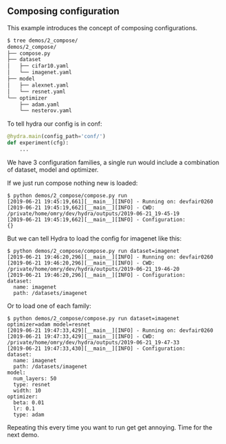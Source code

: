 ## Composing configuration
This example introduces the concept of composing configurations.
```bash
$ tree demos/2_compose/
demos/2_compose/
├── compose.py
├── dataset
│   ├── cifar10.yaml
│   └── imagenet.yaml
├── model
│   ├── alexnet.yaml
│   └── resnet.yaml
└── optimizer
    ├── adam.yaml
    └── nesterov.yaml
```

To tell hydra our config is in conf:
```python
@hydra.main(config_path='conf/')
def experiment(cfg):
    ...
```

We have 3 configuration families, a single run would include a combination of dataset, model and optimizer.

If we just run compose nothing new is loaded:
```text
$ python demos/2_compose/compose.py run
[2019-06-21 19:45:19,661][__main__][INFO] - Running on: devfair0260
[2019-06-21 19:45:19,662][__main__][INFO] - CWD: /private/home/omry/dev/hydra/outputs/2019-06-21_19-45-19
[2019-06-21 19:45:19,662][__main__][INFO] - Configuration:
{}
```

But we can tell Hydra to load the config for imagenet like this:
```text
$ python demos/2_compose/compose.py run dataset=imagenet
[2019-06-21 19:46:20,296][__main__][INFO] - Running on: devfair0260
[2019-06-21 19:46:20,296][__main__][INFO] - CWD: /private/home/omry/dev/hydra/outputs/2019-06-21_19-46-20
[2019-06-21 19:46:20,296][__main__][INFO] - Configuration:
dataset:
  name: imagenet
  path: /datasets/imagenet
```

Or to load one of each family:
```text
$ python demos/2_compose/compose.py run dataset=imagenet optimizer=adam model=resnet
[2019-06-21 19:47:33,429][__main__][INFO] - Running on: devfair0260
[2019-06-21 19:47:33,429][__main__][INFO] - CWD: /private/home/omry/dev/hydra/outputs/2019-06-21_19-47-33
[2019-06-21 19:47:33,430][__main__][INFO] - Configuration:
dataset:
  name: imagenet
  path: /datasets/imagenet
model:
  num_layers: 50
  type: resnet
  width: 10
optimizer:
  beta: 0.01
  lr: 0.1
  type: adam
```

Repeating this every time you want to run get get annoying.
Time for the next demo.
